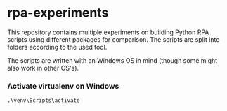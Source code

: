 # rpa-experiments

This repository contains multiple experiments on building Python RPA scripts using different packages for comparison. The scripts are split into folders according to the used tool.

The scripts are written with an Windows OS in mind (though some might also work in other OS's).


### Activate virtualenv on Windows
```.\venv\Scripts\activate```
